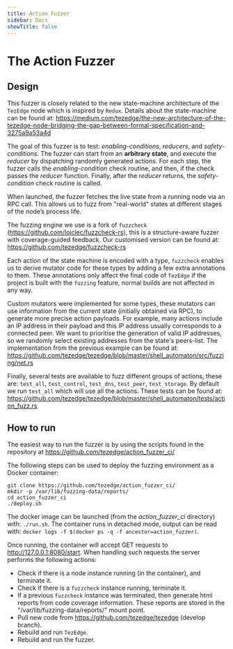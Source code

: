 ```yaml
---
title: Action Fuzzer
sidebar: Docs
showTitle: false
---
```


# The Action Fuzzer

## Design

This fuzzer is closely related to the new state-machine architecture of the `TezEdge` node which is inspired by `Redux`. Details about the state-machine can be found at: https://medium.com/tezedge/the-new-architecture-of-the-tezedge-node-bridging-the-gap-between-formal-specification-and-3275a9a53a4d

The goal of this fuzzer is to test: *enabling-conditions*, *reducers*, and *safety-conditions*. The fuzzer can start from an **arbitrary state**, and execute the *reducer* by dispatching randomly generated actions. For each step, the fuzzer calls the *enabling-condition* check routine, and then, if the check passes the *reducer* function. Finally, after the *reducer* returns, the *safety-condition* check routine is called.

When launched, the fuzzer fetches the live state from a running node via an RPC call. This allows us to fuzz from "real-world" states at different stages of the node’s process life.

The fuzzing engine we use is a fork of `fuzzcheck` (https://github.com/loiclec/fuzzcheck-rs), this is a structure-aware fuzzer with coverage-guided feedback. Our customised version can be found at: https://github.com/tezedge/fuzzcheck-rs

Each action of the state machine is encoded with a type, `fuzzcheck` enables us to derive mutator code for these types by adding a few extra annotations to them. These annotations only affect the final code of `TezEdge` if the project is built with the `fuzzing` feature, normal builds are not affected in any way.

Custom mutators were implemented for some types, these mutators can use information from the current state (initially obtained via RPC), to generate more precise action payloads. For example, many actions include an IP address in their payload and this IP address usually corresponds to a connected peer. We want to prioritise the generation of valid IP addresses, so we randomly select existing addresses from the state's peers-list. The implementation from the previous example can be found at:
https://github.com/tezedge/tezedge/blob/master/shell_automaton/src/fuzzing/net.rs

Finally, several tests are available to fuzz different groups of actions, these are: `test_all`, `test_control`, `test_dns`, `test_peer`, `test_storage`. By default we run `test_all` which will use all the actions. These tests can be found at: https://github.com/tezedge/tezedge/blob/master/shell_automaton/tests/action_fuzz.rs


## How to run

The easiest way to run the fuzzer is by using the scripts found in the repository at https://github.com/tezedge/action_fuzzer_ci/

The following steps can be used to deploy the fuzzing environment as a Docker container:
```
git clone https://github.com/tezedge/action_fuzzer_ci/
mkdir -p /var/lib/fuzzing-data/reports/
cd action_fuzzer_ci
./deploy.sh
```

The docker image can be launched (from the *action_fuzzer_ci* directory) with: `./run.sh`.
The container runs in detached mode, output can be read with: `docker logs -f $(docker ps -q -f ancestor=action_fuzzer)`.

Once running, the container will accept GET requests to http://127.0.0.1:8080/start. When handling such requests the server performs the following actions:

- Check if there is a node instance running (in the container), and terminate it.
- Check if there is a `fuzzcheck` instance running, terminate it.
- If a previous `fuzzcheck` instance was terminated, then generate html reports from code coverage information. These reports are stored in the "/var/lib/fuzzing-data/reports/" mount point.
- Pull new code from https://github.com/tezedge/tezedge (develop branch).
- Rebuild and run `TezEdge`.
- Rebuild and run the fuzzer.


